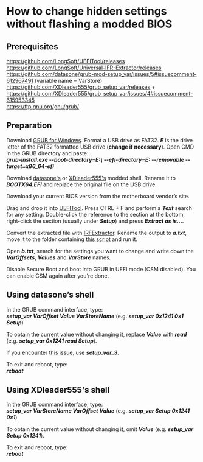 # How to change hidden settings without flashing a modded BIOS
## Prerequisites
https://github.com/LongSoft/UEFITool/releases  
https://github.com/LongSoft/Universal-IFR-Extractor/releases  
https://github.com/datasone/grub-mod-setup_var/issues/5#issuecomment-612967491 (variable name = VarStore)  
https://github.com/XDleader555/grub_setup_var/releases + https://github.com/XDleader555/grub_setup_var/issues/4#issuecomment-615953345  
https://ftp.gnu.org/gnu/grub/  

## Preparation
Download [GRUB for Windows](https://ftp.gnu.org/gnu/grub/). Format a USB drive as FAT32. ***E*** is the drive letter of the FAT32 formatted USB drive (**change if necessary**). Open CMD in the GRUB directory and paste:  
***grub-install.exe --boot-directory=E:\ --efi-directory=E: --removable --target=x86_64-efi***

Download [datasone's](https://github.com/datasone/grub-mod-setup_var/files/4470388/modGRUBShellCustomVarName.zip) or [XDleader555's](https://github.com/XDleader555/grub_setup_var/releases) modded shell. Rename it to ***BOOTX64.EFI*** and replace the original file on the USB drive.

Download your current BIOS version from the motherboard vendor’s site.

Drag and drop it into [UEFITool](https://github.com/LongSoft/UEFITool/releases). Press CTRL + F and perform a ***Text*** search for any setting. Double-click the reference to the section at the bottom, right-click the section (usually under ***Setup***) and press ***Extract as is...***.

Convert the extracted file with [IRFExtractor](https://github.com/LongSoft/Universal-IFR-Extractor/releases). Rename the output to ***a.txt***, move it to the folder containing [this script](https://github.com/BoringBoredom/IFR-Formatter/releases) and run it.

Open ***b.txt***, search for the settings you want to change and write down the ***VarOffsets***, ***Values*** and ***VarStore*** names.

Disable Secure Boot and boot into GRUB in UEFI mode (CSM disabled). You can enable CSM again after you're done.

## Using datasone’s shell
In the GRUB command interface, type:  
***setup_var VarOffset Value VarStoreName*** (e.g. ***setup_var 0x1241 0x1 Setup***)

To obtain the current value without changing it, replace ***Value*** with ***read*** (e.g. ***setup_var 0x1241 read Setup***).

If you encounter [this issue](https://github.com/datasone/grub-mod-setup_var/blob/master/README.md#the-problem), use ***setup_var_3***.

To exit and reboot, type:  
***reboot***

## Using XDleader555's shell
In the GRUB command interface, type:  
***setup_var VarStoreName VarOffset Value*** (e.g. ***setup_var Setup 0x1241 0x1***)

To obtain the current value without changing it, omit ***Value*** (e.g. ***setup_var Setup 0x1241***).

To exit and reboot, type:  
***reboot***
